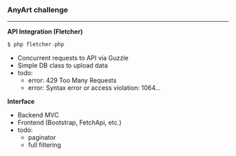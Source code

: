 ### AnyArt challenge

---

__API Integration (Fletcher)__
```php
$ php fletcher.php
```
* Concurrent requests to API via Guzzle
* Simple DB class to upload data
* todo:
  * error: 429 Too Many Requests
  * error: Syntax error or access violation: 1064...

__Interface__
* Backend MVC
* Frontend (Bootstrap, FetchApi, etc.)
* todo:
  * paginator
  * full filtering

